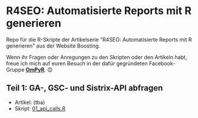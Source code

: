 # R4SEO: Automatisierte Reports mit R generieren
Repo für die R-Skripte der Artikelserie "R4SEO: Automatisierte Reports mit R generieren" aus der Website Boosting.

Wenn ihr Fragen oder Anregungen zu den Skripten oder den Artikeln habt, freue ich mich auf euren Besuch in der dafür gegründeten Facebook-Gruppe **[OmPyR](https://www.facebook.com/groups/ompyr/)**. 😊

## Teil 1: GA-, GSC- und Sistrix-API abfragen
- Artikel: (tba)
- Skript: [01_api_calls.R](https://github.com/gettractiongmbh/r4seo_ws/blob/master/01_api_calls.R)
